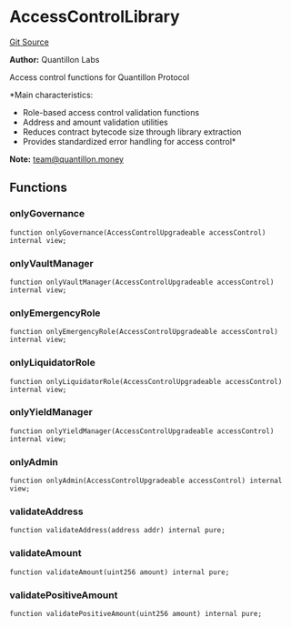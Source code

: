 # AccessControlLibrary
[Git Source](https://github.com/Quantillon-Labs/smart-contracts/quantillon-protocol/blob/3822e8b8c39dab806b39c3963ee691f29eecba69/src/libraries/AccessControlLibrary.sol)

**Author:**
Quantillon Labs

Access control functions for Quantillon Protocol

*Main characteristics:
- Role-based access control validation functions
- Address and amount validation utilities
- Reduces contract bytecode size through library extraction
- Provides standardized error handling for access control*

**Note:**
team@quantillon.money


## Functions
### onlyGovernance


```solidity
function onlyGovernance(AccessControlUpgradeable accessControl) internal view;
```

### onlyVaultManager


```solidity
function onlyVaultManager(AccessControlUpgradeable accessControl) internal view;
```

### onlyEmergencyRole


```solidity
function onlyEmergencyRole(AccessControlUpgradeable accessControl) internal view;
```

### onlyLiquidatorRole


```solidity
function onlyLiquidatorRole(AccessControlUpgradeable accessControl) internal view;
```

### onlyYieldManager


```solidity
function onlyYieldManager(AccessControlUpgradeable accessControl) internal view;
```

### onlyAdmin


```solidity
function onlyAdmin(AccessControlUpgradeable accessControl) internal view;
```

### validateAddress


```solidity
function validateAddress(address addr) internal pure;
```

### validateAmount


```solidity
function validateAmount(uint256 amount) internal pure;
```

### validatePositiveAmount


```solidity
function validatePositiveAmount(uint256 amount) internal pure;
```


